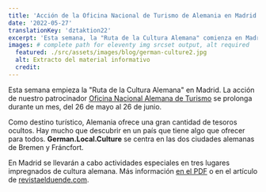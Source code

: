 ```yaml
---
title: 'Acción de la Oficina Nacional de Turismo de Alemania en Madrid'
date: '2022-05-27'
translationKey: 'dztaktion22'
excerpt: 'Esta semana, la "Ruta de la Cultura Alemana" comienza en Madrid. La acción de nuestro patrocinador dura un mes, del 26 de mayo al 26 de junio.'
images: # complete path for eleventy img srcset output, alt required
  featured: ./src/assets/images/blog/german-culture2.jpg
  alt: Extracto del material informativo
  credit:
---
```


Esta semana empieza la "Ruta de la Cultura Alemana" en Madrid. La acción de nuestro patrocinador [Oficina Nacional Alemana de Turismo](https://www.fundaciongoethe.org/es/patrocinadores/onat/) se prolonga durante un mes, del 26 de mayo al 26 de junio.

Como destino turístico, Alemania ofrece una gran cantidad de tesoros ocultos. Hay mucho que descubrir en un país que tiene algo que ofrecer para todos.
**German.Local.Culture** se centra en las dos ciudades alemanas de Bremen y Fráncfort.

En Madrid se llevarán a cabo actividades especiales en tres lugares impregnados de cultura alemana. Más información [en el PDF](https://www.fundaciongoethe.org/assets/pdf/2022-dzt.pdf) o en el artículo de <a href="https://revistaelduende.com/planes/escapadas/diversidad-cultura-alemana-experiencias-madrid" target="_blank" rel="noopener noreferrer">revistaelduende.com</a>.
